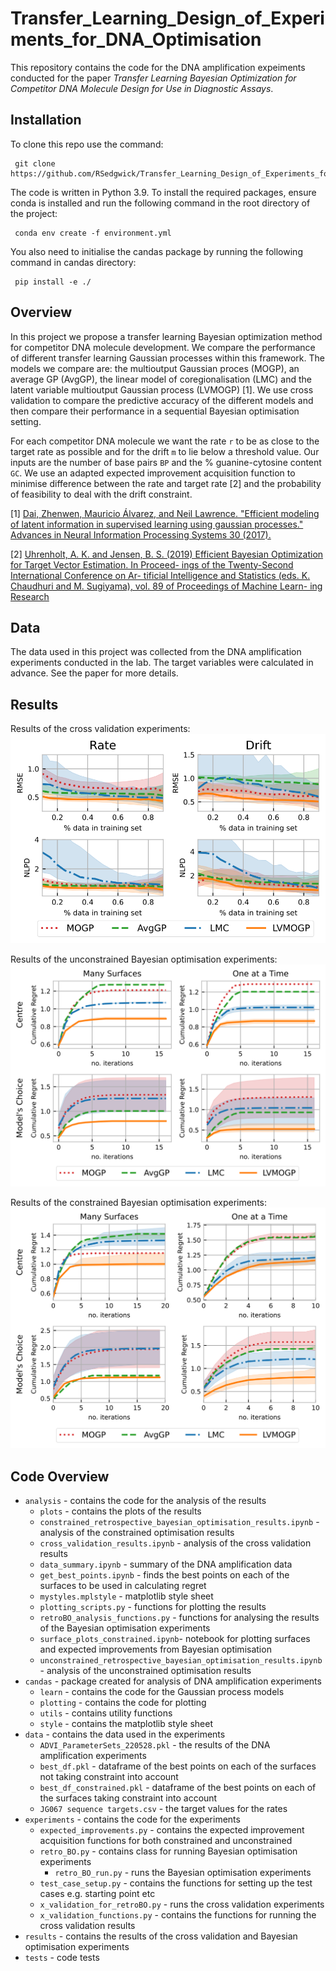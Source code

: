 # Transfer_Learning_Design_of_Experiments_for_DNA_Optimisation

This repository contains the code for the DNA amplification expeiments conducted for the paper
_Transfer Learning Bayesian Optimization for Competitor DNA Molecule Design for Use in 
Diagnostic Assays_.

## Installation

To clone this repo use the command:
    
     git clone https://github.com/RSedgwick/Transfer_Learning_Design_of_Experiments_for_DNA_Optimisation.git

The code is written in Python 3.9. To install the required packages, ensure conda is installed and run the following 
command in the root directory of the project:

     conda env create -f environment.yml 

You also need to initialise the candas package by running the following command in candas directory:
    
     pip install -e ./

## Overview 

In this project we propose a transfer learning Bayesian optimization method for competitor DNA molecule development. We
compare the performance of different transfer learning Gaussian processes within this framework. The models we compare are:
the multioutput Gaussian proces (MOGP), an average GP (AvgGP), the linear model of coregionalisation (LMC) and
the latent variable multioutput Gaussian process (LVMOGP) [1]. We use cross validation to compare the predictive accuracy 
of the different models and then compare their performance in a sequential Bayesian optimisation setting.

For each competitor DNA molecule we want the rate `r` to be as close to the target rate as possible and for the 
drift `m` to lie below a threshold value. Our inputs are the number of base pairs `BP` and the % guanine-cytosine 
content `GC`. We use an adapted expected improvement acquisition function to minimise difference between 
the rate and target rate [2] and the probability of feasibility to deal with the drift constraint.

[1] [Dai, Zhenwen, Mauricio Álvarez, and Neil Lawrence. "Efficient modeling of latent information in 
supervised learning using gaussian processes." Advances in Neural Information Processing Systems 30 
(2017).](https://arxiv.org/abs/1705.09862)

[2] [Uhrenholt, A. K. and Jensen, B. S. (2019) Efficient Bayesian
Optimization for Target Vector Estimation. In Proceed-
ings of the Twenty-Second International Conference on Ar-
tificial Intelligence and Statistics (eds. K. Chaudhuri and
M. Sugiyama), vol. 89 of Proceedings of Machine Learn-
ing Research](http://proceedings.mlr.press/v89/uhrenholt19a/uhrenholt19a.pdf)

## Data 
The data used in this project was collected from the DNA amplification experiments conducted in the lab. The 
target variables were calculated in advance. See the paper for more details.

## Results

Results of the cross validation experiments:
![cross_validation](analysis/plots/cross_validation.svg)

Results of the unconstrained Bayesian optimisation experiments:
![unconstrained](analysis/plots/retroBO_cumulative_regret_r.svg)

Results of the constrained Bayesian optimisation experiments:
![unconstrained](analysis/plots/retroBO_cumulative_regret_all_both.svg)


## Code Overview

- `analysis` - contains the code for the analysis of the results
    - `plots` - contains the plots of the results
    - `constrained_retrospective_bayesian_optimisation_results.ipynb` - analysis of the constrained optimisation results
    - `cross_validation_results.ipynb` - analysis of the cross validation results
    - `data_summary.ipynb` - summary of the DNA amplification data
    - `get_best_points.ipynb` - finds the best points on each of the surfaces to be used in calculating regret
    - `mystyles.mplstyle` - matplotlib style sheet
    - `plotting_scripts.py` - functions for plotting the results
    - `retroBO_analysis_functions.py` - functions for analysing the results of the Bayesian optimisation experiments
    - `surface_plots_constrained.ipynb`- notebook for plotting surfaces and expected improvements from Bayesian optimisation
    - `unconstrained_retrospective_bayesian_optimisation_results.ipynb` - analysis of the unconstrained optimisation results
- `candas` - package created for analysis of DNA amplification experiments
  - `learn` - contains the code for the Gaussian process models
  - `plotting` - contains the code for plotting 
  - `utils` - contains utility functions
  - `style` - contains the matplotlib style sheet
- `data` - contains the data used in the experiments
  - `ADVI_ParameterSets_220528.pkl` - the results of the DNA amplification experiments
  - `best_df.pkl` - dataframe of the best points on each of the surfaces not taking constraint into account
  - `best_df_constrained.pkl` - dataframe of the best points on each of the surfaces taking constraint into account
  - `JG067 sequence targets.csv` - the target values for the rates 
- `experiments` - contains the code for the experiments
  - `expected_improvements.py` - contains the expected improvement acquisition functions for both constrained and unconstrained
  - `retro_BO.py` - contains class for running Bayesian optimisation experiments
    - `retro_BO_run.py` - runs the Bayesian optimisation experiments
  - `test_case_setup.py` - contains the functions for setting up the test cases e.g. starting point etc
  - `x_validation_for_retroBO.py` - runs the cross validation experiments
  - `x_validation_functions.py` - contains the functions for running the cross validation results
- `results` - contains the results of the cross validation and Bayesian optimisation experiments
- `tests` - code tests

